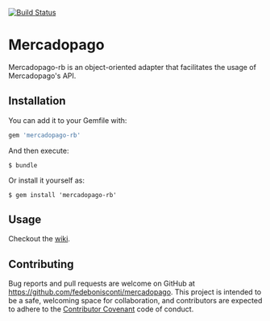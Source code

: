 [![Build Status](https://travis-ci.org/fedebonisconti/mercadopago.svg?branch=master)](https://travis-ci.org/fedebonisconti/mercadopago)

# Mercadopago

Mercadopago-rb is an object-oriented adapter that facilitates the usage of Mercadopago's API.

## Installation

You can add it to your Gemfile with:

```ruby
gem 'mercadopago-rb'
```

And then execute:

    $ bundle

Or install it yourself as:

    $ gem install 'mercadopago-rb'

## Usage

Checkout the [wiki](https://github.com/fedebonisconti/mercadopago/wiki).


## Contributing

Bug reports and pull requests are welcome on GitHub at https://github.com/fedebonisconti/mercadopago. This project is intended to be a safe, welcoming space for collaboration, and contributors are expected to adhere to the [Contributor Covenant](http://contributor-covenant.org) code of conduct.
